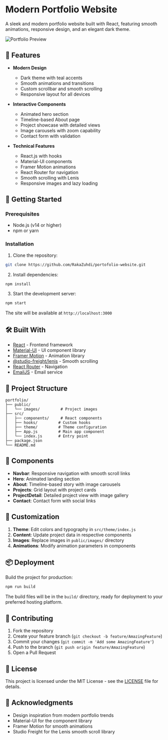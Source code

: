 # Modern Portfolio Website

A sleek and modern portfolio website built with React, featuring smooth animations, responsive design, and an elegant dark theme.

![Portfolio Preview](/public/images/portfolio1.jpg)

## 🌟 Features

- **Modern Design**
  - Dark theme with teal accents
  - Smooth animations and transitions
  - Custom scrollbar and smooth scrolling
  - Responsive layout for all devices

- **Interactive Components**
  - Animated hero section
  - Timeline-based About page
  - Project showcase with detailed views
  - Image carousels with zoom capability
  - Contact form with validation

- **Technical Features**
  - React.js with hooks
  - Material-UI components
  - Framer Motion animations
  - React Router for navigation
  - Smooth scrolling with Lenis
  - Responsive images and lazy loading

## 🚀 Getting Started

### Prerequisites

- Node.js (v14 or higher)
- npm or yarn

### Installation

1. Clone the repository:
```bash
git clone https://github.com/RakaZuhdi/portofolio-website.git
```

2. Install dependencies:
```bash
npm install
```

3. Start the development server:
```bash
npm start
```

The site will be available at `http://localhost:3000`

## 🛠️ Built With

- [React](https://reactjs.org/) - Frontend framework
- [Material-UI](https://mui.com/) - UI component library
- [Framer Motion](https://www.framer.com/motion/) - Animation library
- [@studio-freight/lenis](https://github.com/studio-freight/lenis) - Smooth scrolling
- [React Router](https://reactrouter.com/) - Navigation
- [EmailJS](https://www.emailjs.com/) - Email service

## 📁 Project Structure

```
portfolio/
├── public/
│   └── images/         # Project images
├── src/
│   ├── components/     # React components
│   ├── hooks/         # Custom hooks
│   ├── theme/         # Theme configuration
│   ├── App.js         # Main app component
│   └── index.js       # Entry point
├── package.json
└── README.md
```

## 📱 Components

- **Navbar**: Responsive navigation with smooth scroll links
- **Hero**: Animated landing section
- **About**: Timeline-based story with image carousels
- **Projects**: Grid layout with project cards
- **ProjectDetail**: Detailed project view with image gallery
- **Contact**: Contact form with social links

## 🎨 Customization

1. **Theme**: Edit colors and typography in `src/theme/index.js`
2. **Content**: Update project data in respective components
3. **Images**: Replace images in `public/images/` directory
4. **Animations**: Modify animation parameters in components

## 📦 Deployment

Build the project for production:

```bash
npm run build
```

The build files will be in the `build/` directory, ready for deployment to your preferred hosting platform.

## 🤝 Contributing

1. Fork the repository
2. Create your feature branch (`git checkout -b feature/AmazingFeature`)
3. Commit your changes (`git commit -m 'Add some AmazingFeature'`)
4. Push to the branch (`git push origin feature/AmazingFeature`)
5. Open a Pull Request

## 📄 License

This project is licensed under the MIT License - see the [LICENSE](LICENSE) file for details.

## 🙏 Acknowledgments

- Design inspiration from modern portfolio trends
- Material-UI for the component library
- Framer Motion for smooth animations
- Studio Freight for the Lenis smooth scroll library
